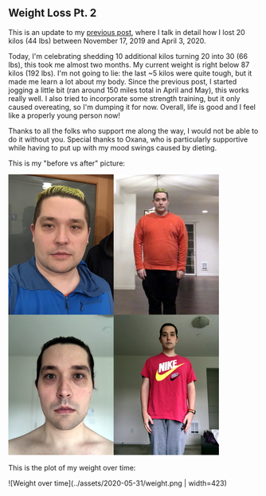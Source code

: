 ## Weight Loss Pt. 2

This is an update to my [previous post](../posts/2020-04-03.md), where I talk in detail how I lost 20 kilos (44 lbs) between November 17, 2019 and April 3, 2020.

Today, I'm celebrating shedding 10 additional kilos turning 20 into 30 (66 lbs), this took me almost two months. My current weight is right below 87 kilos (192 lbs). I'm not going to lie: the last ~5 kilos were quite tough, but it made me learn a lot about my body. Since the previous post, I started jogging a little bit (ran around 150 miles total in April and May), this works really well. I also tried to incorporate some strength training, but it only caused overeating, so I'm dumping it for now. Overall, life is good and I feel like a properly young person now!

Thanks to all the folks who support me along the way, I would not be able to do it without you. Special thanks to Oxana, who is particularly supportive while having to put up with my mood swings caused by dieting.

This is my "before vs after" picture:

![Before vs After](../assets/2020-05-31/before_after.jpg)

This is the plot of my weight over time:

![Weight over time](../assets/2020-05-31/weight.png | width=423)
